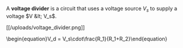 A **voltage divider** is a circuit that uses a voltage source $V_s$ to supply a voltage $V &lt; V_s$. 

[[/uploads/voltage_divider.png]]

\begin{equation}V_d = V_s\cdot\frac{R_1}{R_1+R_2}\end{equation}